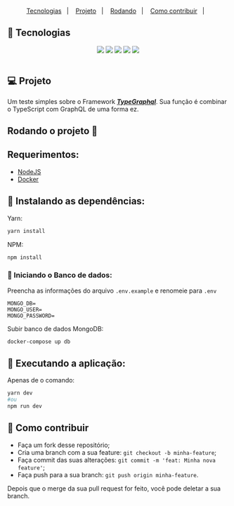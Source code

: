 <p align="center">
  <a href="#rocket-tecnologias">Tecnologias</a>&nbsp;&nbsp;&nbsp;|&nbsp;&nbsp;&nbsp;
  <a href="#-projeto">Projeto</a>&nbsp;&nbsp;&nbsp;|&nbsp;&nbsp;&nbsp;
  <a href="#-rodando">Rodando</a>&nbsp;&nbsp;&nbsp;|&nbsp;&nbsp;&nbsp;
  <a href="#-como-contribuir">Como contribuir</a>&nbsp;&nbsp;&nbsp;|&nbsp;&nbsp;&nbsp;
</p>

<a id="rocket-tecnologias"></a>

## 🚀 Tecnologias

<div align="center">
 	   <img src="https://img.shields.io/badge/typescript-%23007ACC.svg?style=for-the-badge&logo=typescript&logoColor=white" />
     <img src="https://img.shields.io/badge/docker-%230db7ed.svg?style=for-the-badge&logo=docker&logoColor=white" />
     <img src="https://img.shields.io/badge/MongoDB-%234ea94b.svg?style=for-the-badge&logo=mongodb&logoColor=white" />
     <img src="https://img.shields.io/badge/-ApolloGraphQL-311C87?style=for-the-badge&logo=apollo-graphql" />
     <img src="https://img.shields.io/badge/-TypeGraphQL-%23C04392?style=for-the-badge" />

</div>

<br>
<a id="-projeto"></a>

## 💻 Projeto

Um teste simples sobre o Framework **_[TypeGraphql](https://typegraphql.com/)_**. Sua função é combinar o TypeScript com GraphQL de uma forma ez.

<a id="-layout"></a>

<a id="-rodando"></a>

## Rodando o projeto 🌇

## Requerimentos:

- [NodeJS](https://nodejs.org/en/)
- [Docker](https://www.docker.com/)

## 📂 Instalando as dependências:

Yarn:

```bash
yarn install
```

NPM:

```bash
npm install
```

### 🐬 Iniciando o Banco de dados:

Preencha as informações do arquivo `.env.example` e renomeie para `.env`

```env
MONGO_DB=
MONGO_USER=
MONGO_PASSWORD=
```

Subir banco de dados MongoDB:

```bash
docker-compose up db
```

## 🚀 Executando a aplicação:

Apenas de o comando:

```bash
yarn dev
#ou
npm run dev
```

<a id="-como-contribuir"></a>

## 🤔 Como contribuir

- Faça um fork desse repositório;
- Cria uma branch com a sua feature: `git checkout -b minha-feature`;
- Faça commit das suas alterações: `git commit -m 'feat: Minha nova feature'`;
- Faça push para a sua branch: `git push origin minha-feature`.

Depois que o merge da sua pull request for feito, você pode deletar a sua branch.
